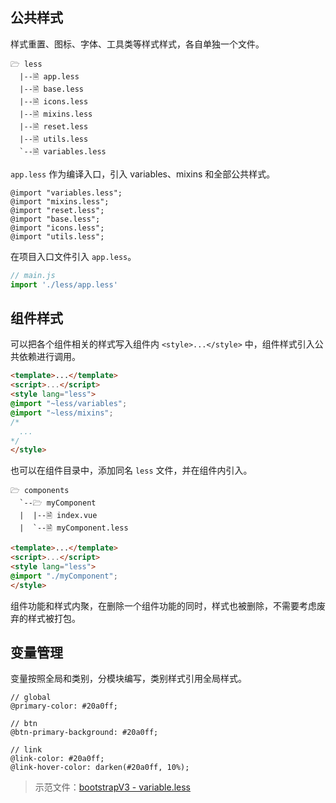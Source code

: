 ## 公共样式

样式重置、图标、字体、工具类等样式样式，各自单独一个文件。

```
🗁 less
  |--🗎 app.less
  |--🗎 base.less
  |--🗎 icons.less
  |--🗎 mixins.less
  |--🗎 reset.less
  |--🗎 utils.less
  `--🗎 variables.less
```

`app.less` 作为编译入口，引入 variables、mixins 和全部公共样式。

```less
@import "variables.less";
@import "mixins.less";
@import "reset.less";
@import "base.less";
@import "icons.less";
@import "utils.less";
```

在项目入口文件引入 `app.less`。

```js
// main.js
import './less/app.less'
```

## 组件样式

可以把各个组件相关的样式写入组件内 `<style>...</style>` 中，组件样式引入公共依赖进行调用。

```html
<template>...</template>
<script>...</script>
<style lang="less">
@import "~less/variables";
@import "~less/mixins";
/*
  ...
*/
</style>
```

也可以在组件目录中，添加同名 `less` 文件，并在组件内引入。

```
🗁 components
  `--🗁 myComponent
  |  |--🗎 index.vue
  |  `--🗎 myComponent.less
```

```html
<template>...</template>
<script>...</script>
<style lang="less">
@import "./myComponent";
</style>
```

组件功能和样式内聚，在删除一个组件功能的同时，样式也被删除，不需要考虑废弃的样式被打包。

## 变量管理

变量按照全局和类别，分模块编写，类别样式引用全局样式。

```less
// global
@primary-color: #20a0ff;

// btn
@btn-primary-background: #20a0ff;

// link
@link-color: #20a0ff;
@link-hover-color: darken(#20a0ff, 10%);
```

> 示范文件：[bootstrapV3 - variable.less](https://github.com/twbs/bootstrap/blob/master/less/variables.less)
